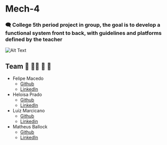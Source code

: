 # Mech-4

### 🗨️ College 5th period project in group, the goal is to develop a functional system front to back, with guidelines and platforms defined by the teacher

![Alt Text](https://media.giphy.com/media/yDwOH0MVWY61a/giphy.gif)

## Team :adult: :curly_haired_man: :bearded_person: :girl:
- Felipe Macedo
  - [Github]()
  - [LinkedIn]()
- Heloisa Prado
  - [Github]()
  - [LinkedIn]()
- Luiz Marcicano
  - [Github](https://github.com/luizmarcicano)
  - [Linkedin](https://www.linkedin.com/in/luiz-guilherme-lima-marcicano-2889a2170/)
- Matheus Ballock
  - [Github]()
  - [LinkedIn]()
